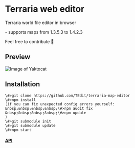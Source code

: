 <!--
  Title: terraria web editor
  Description: Terraria world file editor in browser
  Author: cokolele
  Tags: terraria, world file, file structure, file dumper, file format, documentation, data, parsing, parser, map viewer, tool, javascript, node, browser, saver, editor, save, edit
  -->

# Terraria web editor

Terraria world file editor in browser

\- supports maps from 1.3.5.3 to 1.4.2.3

Feel free to contribute 🌳

## Preview

![Image of Yaktocat](https://raw.githubusercontent.com/cokolele/terraria-web-editor/master/preview.png)

## Installation

```
\#>git clone https://github.com/TEdit/terraria-map-editor
\#>npm install
(if you can fix unexpected config errors yourself:
&nbsp;&nbsp;&nbsp;&nbsp;\#>npm audit fix
&nbsp;&nbsp;&nbsp;&nbsp;\#>npm update
)
\#>git submodule init
\#>git submodule update
\#>npm start
```
#### [API](https://github.com/TEdit/terraria-map-editor-api "terraria-map-editor-api")
